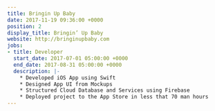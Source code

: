 ```yaml
---
title: Bringin Up Baby
date: 2017-11-19 09:36:00 +0000
position: 2
display_title: Bringin’ Up Baby
website: http://bringinupbaby.com
jobs:
- title: Developer
  start_date: 2017-07-01 05:00:00 +0000
  end_date: 2017-08-31 05:00:00 +0000
  description: |-
    * Developed iOS App using Swift
    * Designed App UI from Mockups
    * Structured Cloud Database and Services using Firebase
    * Deployed project to the App Store in less that 70 man hours
---
```



